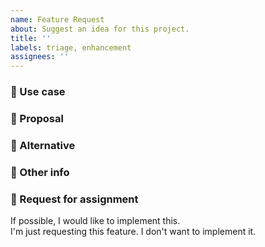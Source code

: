 ```yaml
---
name: Feature Request
about: Suggest an idea for this project.
title: ''
labels: triage, enhancement
assignees: ''
---
```


### :key: Use case

<!-- A brief description of when you'd like to use this feature,
     or who you think it would be useful for. -->
     
### :hammer: Proposal

<!-- A description of how you think this problem should be fixed.
     And why you think it should be fixed this way. -->

### :wrench: Alternative

<!-- Is there an alternative solution you can think of if the above
     is not possible? If not that's ok! Just say N/A -->

### :memo: Other info

<!-- Links to relevant issues, pull requests, or other information -->

### :bee: Request for assignment

<!-- Some people want to implement features they request, and other
     people just want to report them.
     Both options are great! We just want to know which it is.
     
     Please leave one option and delete the other. -->

If possible, I would like to implement this.  
I'm just requesting this feature. I don't want to implement it.
